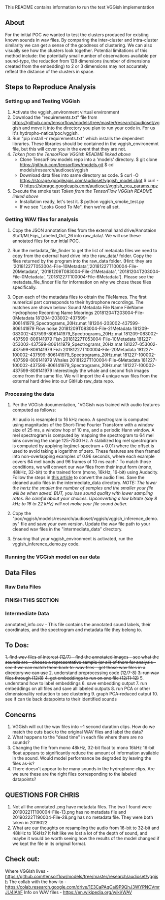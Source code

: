 This README contains information to run the test VGGish implementation

## About
For the initial POC we wanted to test the clusters produced for existing known sounds in wav files. By comparing the inter-cluster and intra-cluster similarity we can get a sense of the goodness of clustering. We can also visually see how the clusters look together. Potential limitations of this method include: the potentially small number of observations available per sound-type, the reduction from 128 dimensions (number of dimensions created from the embedding) to 2 or 3 dimensions may not accurately reflect the distance of the clusters in space.


## Steps to Reproduce Analysis

### Setting up and Testing VGGish
1. Activate the vggish_environment virtual environment
2. Download the "requirements.txt" file from https://github.com/tensorflow/models/tree/master/research/audioset/vggish and move it into the directory you plan to run your code in. For us it's hydropho-natics/poc/vggish.
3. Run "pip install -r requirements.txt" which installs the dependent libraries. These libraries should be contained in the vggish_environemnt file, but this will cover you in the event that they are not.
4. *Taken from the TensorFlow VGGish README linked above*
    - Clone TensorFlow models repo into a 'models' directory.
    $ git clone https://github.com/tensorflow/models.git
    $ cd models/research/audioset/vggish
    - Download data files into same directory as code.
    $ curl -O https://storage.googleapis.com/audioset/vggish_model.ckpt
    $ curl -O https://storage.googleapis.com/audioset/vggish_pca_params.npz
5. Execute the smoke test *Taken from the TensorFlow VGGish README linked above*
    - Installation ready, let's test it.
    $ python vggish_smoke_test.py
    - If we see "Looks Good To Me", then we're all set.

### Getting WAV files for analysis
1. Copy the JSON annotation files from the external hard drive/Annotaion Stuff/MLFigs_Labeled_Oct_26 into raw_data/. We will use these annotated files for our intial POC.

2. Run the metadata_file_finder to get the list of metadata files we need to copy from the external hard drive into the raw_data/ folder. Copy the files returned by the program into the raw_data folder. (Hint: they are '20181227T053004-File-10Metadata','20181227T100004-File-20Metadata', '20181209T083004-File-21Metadata', '20181204T203004-File-0Metadata', '20181227T100004-File-6Metadata'). Please see the metadata_file_finder file for information on why we chose these files specifically.

3. Open each of the metadata files to obtain the FileNames. The first numerical part corresponds to their hydrophone recordings. The matches are shown below:
    Sound        Metadata File Name                FileName                                              Hydrophone Recording Name
    Moorings     20181204T203004-File-0Metadata    181204-203002-437599-806141979_Spectrograms_20Hz.mat  181204-203002-437599-806141979
    Flow noise   20181209T083004-File-21Metadata   181209-083002-437599-806141979_Spectrograms_20Hz.mat  181209-083002-437599-806141979
    Fish         20181227T053004-File-10Metadata   181227-053002-437599-806141979_Spectrograms_20Hz.mat  181227-053002-437599-806141979
    Fish         20181227T100004-File-20Metadata   181227-100002-437599-806141979_Spectrograms_20Hz.mat  181227-100002-437599-806141979
    Whales       20181227T100004-File-6Metadata    181227-100002-437599-806141979_Spectrograms_20Hz.mat  181227-100002-437599-806141979
Interestingly the whale and second fish images come from the same file. We will import the 4 unique wav files from the external hard drive into our GitHub raw_data repo.

### Processing the data
1. Per the VGGish documentation,
"VGGish was trained with audio features computed as follows:

    All audio is resampled to 16 kHz mono.
    A spectrogram is computed using magnitudes of the Short-Time Fourier Transform with a window size of 25 ms, a window hop of 10 ms, and a periodic Hann window.
    A mel spectrogram is computed by mapping the spectrogram to 64 mel bins covering the range 125-7500 Hz.
    A stabilized log mel spectrogram is computed by applying log(mel-spectrum + 0.01) where the offset is used to avoid taking a logarithm of zero.
    These features are then framed into non-overlapping examples of 0.96 seconds, where each example covers 64 mel bands and 96 frames of 10 ms each."
To match those conditions, we will convert our wav files from their input form (mono, 48kHz, 32-bit) to the trained form (mono, 16kHz, 16-bit) using Audacity. Follow the steps in [this article](https://learn.adafruit.com/microcontroller-compatible-audio-file-conversion) to convert the audio files. Save the cleaned audio files in the intermediate_data directory. *NOTE: The lower the hertz the smaller the number of samples and the smaller your file will be when saved. BUT, you lose sound quality with lower sampling rates. Be careful about your choices. Upconverting a low bitrate (say 8 kHz to 16 to 22 kHz) will not make your file sound better.*
2. Copy the "poc/vggish/models/research/audioset/vggish/vggish_inference_demo.py" file and save your own version. Update the wav file path to your cleaned wav files in the "intermediate_data" directory.
3. Ensuring that your vggish_environment is activated, run the vggish_inference_demo.py code.

### Running the VGGish model on our data


## Data Files

### Raw Data Files
### FINISH THIS SECTION

### Intermediate Data
annotated_info.csv - This file contains the annotated sound labels, their coordinates, and the spectrogram and metadata file they belong to.

## To Dos:
~~1. find wav files of interest (12/7)
    - find the annotated images
    - see what the sounds are
    - choose a representative sample (or all) of them for analysis
    - see if we can match them back to .wav files
    - get those wav files in a directory we can use~~
2. understand preprocessing code (12/7-8)
~~3. run wav files through (12/8)~~
~~4. get embeddings to run on one file (12/11-12)~~
5. understand how to label embeddings
6. save embedding output
7. run embeddings on all files and save all labeled outputs
8. run PCA or other dimensionality reduction to see clustering
9. graph PCA-reduced output
10. see if can tie back datapoints to their identified sounds


## Concerns
1. VGGish will cut the wav files into ~1 second duration clips. How do we match the cuts back to the original WAV files and label the data?
2. What happens to the "dead time" in each file where there are no sounds?
3. Changing the file from mono 48kHz, 32-bit float to mono 16kHz 16-bit float appears to significantly reduce the amount of information available in the sound. Would model performance be degraded by leaving the files as-is?
4. There doesn't appear to be many sounds in the hydrophone clips. Are we sure these are the right files corresponding to the labeled datapoints?

## QUESTIONS FOR CHRIS
1. Not all the annotated .png have metadata files. The two I found were 20190221T100004-File-13.png has no metadata file and 20190222T190004-File-28.png has no metadata file. They were both taken in 2019022
2. What are our thoughts on resampling the audio from 16-bit to 32-bit and 48kHz to 16kHz? It felt like we lost a lot of the depth of sound, and maybe it would be worth seeing how the results of the model changed if we kept the file in its original format.


## Check out:
Where VGGIsh lives - https://github.com/tensorflow/models/tree/master/research/audioset/vggish
The collab with the how-to - https://colab.research.google.com/drive/1E3CaPAqCai9P9QhJ3WYPNCVmrJU4lAhF
Info on WAV files - https://en.wikipedia.org/wiki/WAV


